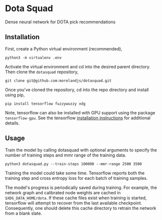 # Dota Squad

Dense neural network for DOTA pick recommendations 

## Installation

First, create a Python virtual environment (recommended),
```
python3 -m virtualenv .env
```
Activate the virtual environment and cd into the desired parent directory. Then clone the `dotasquad` repository,
```
git clone git@github.com:morelandjs/dotasquad.git
```
Once you've cloned the repository, cd into the repo directory and install using pip,
```
pip install tensorflow fuzzywuzzy xdg
```

Note, tensorflow can also be installed with GPU support using the package `tensorflow-gpu`. See the tensorflow [installation instructions](https://www.tensorflow.org/install/install_linux) for additional details.

## Usage

Train the model by calling dotasquad with optional arguments to specify the number of training steps and mmr range of the training data.
```
python3 dotasquad.py --train-steps 100000 --mmr-range 2500 3500
```
Training the model could take some time. Tensorflow reports both the training step
and cross entropy loss for each batch of training samples.

The model's progress is periodically saved during training. For example, the network graph and calibrated node weights are cached in `$XDG_DATA_HOME/dota`. If these cache files exist when training is started, tensorflow will attempt to
recover from the last available checkpoint. Consequently, one should delete this
cache directory to retrain the network from a blank slate.
